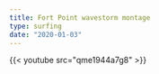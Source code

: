 ```yaml
---
title: Fort Point wavestorm montage
type: surfing
date: "2020-01-03"
---
```

{{< youtube src="qme1944a7g8" >}}
